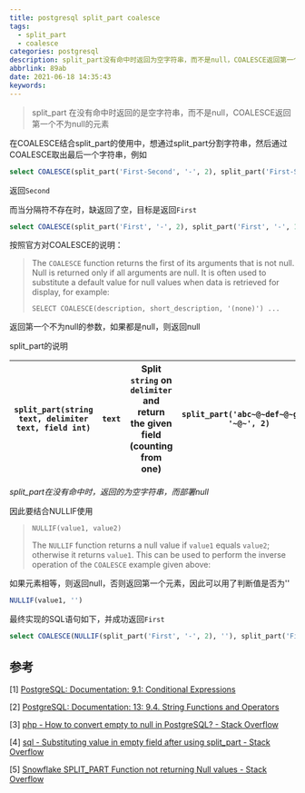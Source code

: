```yaml
---
title: postgresql split_part coalesce
tags:
  - split_part
  - coalesce
categories: postgresql
description: split_part没有命中时返回为空字符串，而不是null，COALESCE返回第一个不为null的元素
abbrlink: 89ab
date: 2021-06-18 14:35:43
keywords:
---
```


> split_part 在没有命中时返回的是空字符串，而不是null，COALESCE返回第一个不为null的元素



在COALESCE结合split_part的使用中，想通过split_part分割字符串，然后通过COALESCE取出最后一个字符串，例如

```sql
select COALESCE(split_part('First-Second', '-', 2), split_part('First-Second', '-', 1));
```

返回`Second`



而当分隔符不存在时，缺返回了空，目标是返回`First`

```sql
select COALESCE(split_part('First', '-', 2), split_part('First', '-', 1));
```



按照官方对COALESCE的说明：

>The `COALESCE` function returns the first of its arguments that is not null. Null is returned only if all arguments are null. It is often used to substitute a default value for null values when data is retrieved for display, for example:
>
>```SELECT COALESCE(description, short_description, '(none)') ...```

返回第一个不为null的参数，如果都是null，则返回null



split_part的说明

| `split_part(string text, delimiter text, field int)` | `text` | Split `string` on `delimiter` and return the given field (counting from one) | `split_part('abc~@~def~@~ghi', '~@~', 2)` | `def` |
| ---------------------------------------------------- | ------ | ------------------------------------------------------------ | ----------------------------------------- | ----- |

*split_part在没有命中时，返回的为空字符串，而部署null*

 

因此要结合NULLIF使用

> `NULLIF(value1, value2)`
>
> The `NULLIF` function returns a null value if `value1` equals `value2`; otherwise it returns `value1`. This can be used to perform the inverse operation of the `COALESCE` example given above:

如果元素相等，则返回null，否则返回第一个元素，因此可以用了判断值是否为''

```sql
NULLIF(value1, '')
```

最终实现的SQL语句如下，并成功返回`First`

```sql
select COALESCE(NULLIF(split_part('First', '-', 2), ''), split_part('First', '-', 1));
```



## 参考

[1] [PostgreSQL: Documentation: 9.1: Conditional Expressions](https://www.postgresql.org/docs/9.1/functions-conditional.html)

[2] [PostgreSQL: Documentation: 13: 9.4. String Functions and Operators](https://www.postgresql.org/docs/13/functions-string.html)

[3] [php - How to convert empty to null in PostgreSQL? - Stack Overflow](https://stackoverflow.com/questions/14035883/how-to-convert-empty-to-null-in-postgresql/14035890#14035890)

[4] [sql - Substituting value in empty field after using split_part - Stack Overflow](https://stackoverflow.com/questions/45766644/substituting-value-in-empty-field-after-using-split-part)

[5] [Snowflake SPLIT_PART Function not returning Null values - Stack Overflow](https://stackoverflow.com/questions/60381782/snowflake-split-part-function-not-returning-null-values)
